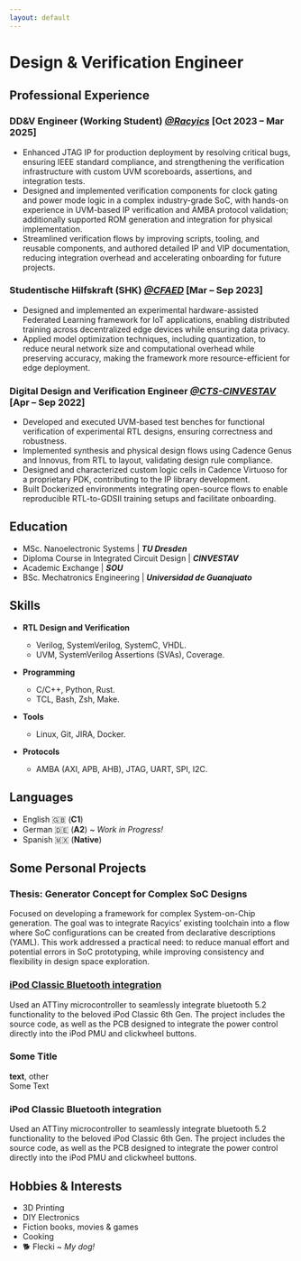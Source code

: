```yaml
---
layout: default
---
```

# Design & Verification Engineer


## Professional Experience

### DD&V Engineer (Working Student) [***@Racyics***](https://racyics.de/) [Oct 2023 – Mar 2025]
* Enhanced JTAG IP for production deployment by resolving critical bugs, ensuring IEEE standard compliance, and strengthening the verification infrastructure with custom UVM scoreboards, assertions, and integration tests.
* Designed and implemented verification components for clock gating and power mode logic in a complex industry-grade SoC, with hands-on experience in UVM-based IP verification and AMBA protocol validation; additionally supported ROM generation and integration for physical implementation.
* Streamlined verification flows by improving scripts, tooling, and reusable components, and authored detailed IP and VIP documentation, reducing integration overhead and accelerating onboarding for future projects.

### Studentische Hilfskraft (SHK) [***@CFAED***](https://cfaed.tu-dresden.de/) [Mar – Sep 2023]
* Designed and implemented an experimental hardware-assisted Federated Learning framework for IoT applications, enabling distributed training across decentralized edge devices while ensuring data privacy.
* Applied model optimization techniques, including quantization, to reduce neural network size and computational overhead while preserving accuracy, making the framework more resource-efficient for edge deployment.

### Digital Design and Verification Engineer [***@CTS-CINVESTAV***](https://cts-design.gdl.cinvestav.mx/acerca.html) [Apr – Sep 2022]
* Developed and executed UVM-based test benches for functional verification of experimental RTL designs, ensuring correctness and robustness.
* Implemented synthesis and physical design flows using Cadence Genus and Innovus, from RTL to layout, validating design rule compliance.
* Designed and characterized custom logic cells in Cadence Virtuoso for a proprietary PDK, contributing to the IP library development.
* Built Dockerized environments integrating open-source flows to enable reproducible RTL-to-GDSII training setups and facilitate onboarding.

## Education
- MSc. Nanoelectronic Systems | ***TU Dresden***
- Diploma Course in Integrated Circuit Design | ***CINVESTAV***
- Academic Exchange | ***SOU***
- BSc. Mechatronics Engineering | ***Universidad de Guanajuato***

## Skills
- **RTL Design and Verification**
  - Verilog, SystemVerilog, SystemC, VHDL.
  - UVM, SystemVerilog Assertions (SVAs), Coverage.

- **Programming**
  - C/C++, Python, Rust.
  - TCL, Bash, Zsh, Make.

- **Tools**
  - Linux, Git, JIRA, Docker.

- **Protocols**
  - AMBA (AXI, APB, AHB), JTAG, UART, SPI, I2C.


## Languages
- English 🇬🇧 (**C1**)
- German 🇩🇪 (**A2**) ~ _Work in Progress!_
- Spanish 🇲🇽 (**Native**)


## Some Personal Projects
### Thesis: Generator Concept for Complex SoC Designs
Focused on developing a framework for complex System-on-Chip generation. The goal was to integrate Racyics’ existing toolchain into a flow where SoC configurations can be created from declarative descriptions (YAML). This work addressed a practical need: to reduce manual effort and potential errors in SoC prototyping, while improving consistency and flexibility in design space exploration.
### [iPod Classic Bluetooth integration](https://github.com/Saacman/ipod_avr_control)
Used an ATTiny microcontroller to seamlessly integrate bluetooth 5.2 functionality to the beloved iPod Classic 6th Gen. The project includes the source code, as well as the PCB designed to integrate the power control directly into the iPod PMU and clickwheel buttons.

<div class="card">
  <h3>Some Title</h3>
  <p><b>text</b>, other<br>
  Some Text</p>
  <a href=""><span class="card-link-spanner"></span></a>
</div>
<div class="card">
  <h3>iPod Classic Bluetooth integration</h3>
  <p>Used an ATTiny microcontroller to seamlessly integrate bluetooth 5.2 functionality to the beloved iPod Classic 6th Gen. The project includes the source code, as well as the PCB designed to integrate the power control directly into the iPod PMU and clickwheel buttons.</p>
  <a href="https://github.com/Saacman/ipod_avr_control"><span class="card-link-spanner"></span></a>
</div>

## Hobbies & Interests
- 3D Printing
- DIY Electronics
- Fiction books, movies & games
- Cooking
- 🐕 Flecki ~ _My dog!_ 
